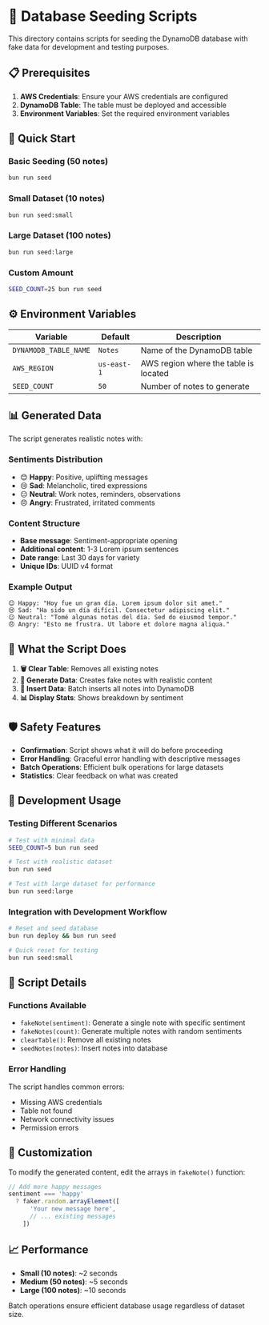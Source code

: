 # 🌱 Database Seeding Scripts

This directory contains scripts for seeding the DynamoDB database with fake data for development and testing purposes.

## 📋 Prerequisites

1. **AWS Credentials**: Ensure your AWS credentials are configured
2. **DynamoDB Table**: The table must be deployed and accessible
3. **Environment Variables**: Set the required environment variables

## 🚀 Quick Start

### Basic Seeding (50 notes)

```bash
bun run seed
```

### Small Dataset (10 notes)

```bash
bun run seed:small
```

### Large Dataset (100 notes)

```bash
bun run seed:large
```

### Custom Amount

```bash
SEED_COUNT=25 bun run seed
```

## ⚙️ Environment Variables

| Variable              | Default     | Description                           |
| --------------------- | ----------- | ------------------------------------- |
| `DYNAMODB_TABLE_NAME` | `Notes`     | Name of the DynamoDB table            |
| `AWS_REGION`          | `us-east-1` | AWS region where the table is located |
| `SEED_COUNT`          | `50`        | Number of notes to generate           |

## 📊 Generated Data

The script generates realistic notes with:

### **Sentiments Distribution**

- 😊 **Happy**: Positive, uplifting messages
- 😢 **Sad**: Melancholic, tired expressions
- 😐 **Neutral**: Work notes, reminders, observations
- 😠 **Angry**: Frustrated, irritated comments

### **Content Structure**

- **Base message**: Sentiment-appropriate opening
- **Additional content**: 1-3 Lorem ipsum sentences
- **Date range**: Last 30 days for variety
- **Unique IDs**: UUID v4 format

### **Example Output**

```
😊 Happy: "Hoy fue un gran día. Lorem ipsum dolor sit amet."
😢 Sad: "Ha sido un día difícil. Consectetur adipiscing elit."
😐 Neutral: "Tomé algunas notas del día. Sed do eiusmod tempor."
😠 Angry: "Esto me frustra. Ut labore et dolore magna aliqua."
```

## 🔄 What the Script Does

1. **🗑️ Clear Table**: Removes all existing notes
2. **📝 Generate Data**: Creates fake notes with realistic content
3. **💾 Insert Data**: Batch inserts all notes into DynamoDB
4. **📊 Display Stats**: Shows breakdown by sentiment

## 🛡️ Safety Features

- **Confirmation**: Script shows what it will do before proceeding
- **Error Handling**: Graceful error handling with descriptive messages
- **Batch Operations**: Efficient bulk operations for large datasets
- **Statistics**: Clear feedback on what was created

## 🧪 Development Usage

### Testing Different Scenarios

```bash
# Test with minimal data
SEED_COUNT=5 bun run seed

# Test with realistic dataset
bun run seed

# Test with large dataset for performance
bun run seed:large
```

### Integration with Development Workflow

```bash
# Reset and seed database
bun run deploy && bun run seed

# Quick reset for testing
bun run seed:small
```

## 📝 Script Details

### Functions Available

- `fakeNote(sentiment)`: Generate a single note with specific sentiment
- `fakeNotes(count)`: Generate multiple notes with random sentiments
- `clearTable()`: Remove all existing notes
- `seedNotes(notes)`: Insert notes into database

### Error Handling

The script handles common errors:

- Missing AWS credentials
- Table not found
- Network connectivity issues
- Permission errors

## 🔧 Customization

To modify the generated content, edit the arrays in `fakeNote()` function:

```typescript
// Add more happy messages
sentiment === 'happy'
  ? faker.random.arrayElement([
      'Your new message here',
      // ... existing messages
    ])
```

## 📈 Performance

- **Small (10 notes)**: ~2 seconds
- **Medium (50 notes)**: ~5 seconds
- **Large (100 notes)**: ~10 seconds

Batch operations ensure efficient database usage regardless of dataset size.
